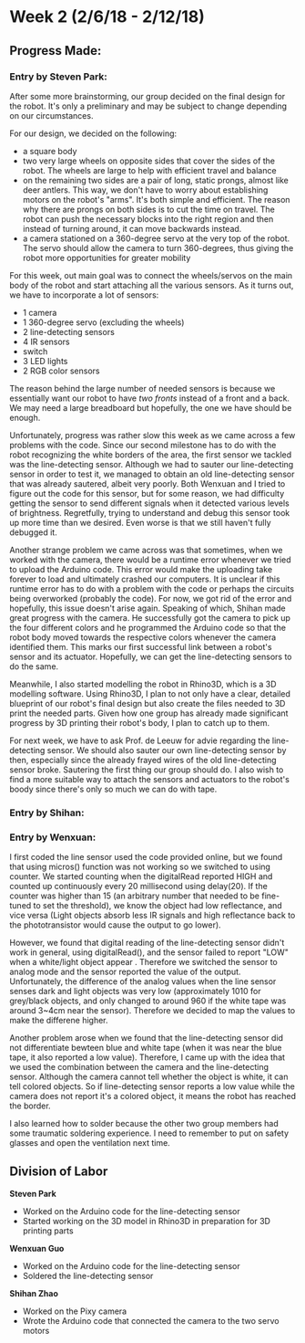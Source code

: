 # Week 2 (2/6/18 - 2/12/18)

## Progress Made:

### Entry by Steven Park:
After some more brainstorming, our group decided on the final design for the robot. It's only a preliminary and may be subject to change depending on our circumstances.

For our design, we decided on the following:
- a square body
- two very large wheels on opposite sides that cover the sides of the robot. The wheels are large to help with efficient travel and balance
- on the remaining two sides are a pair of long, static prongs, almost like deer antlers. This way, we don't have to worry about establishing motors on the robot's "arms". It's both simple and efficient. The reason why there are prongs on both sides is to cut the time on travel. The robot can push the necessary blocks into the right region and then instead of turning around, it can move backwards instead.
- a camera stationed on a 360-degree servo at the very top of the robot. The servo should allow the camera to turn 360-degrees, thus giving the robot more opportunities for greater mobility

For this week, out main goal was to connect the wheels/servos on the main body of the robot and start attaching all the various sensors. 
As it turns out, we have to incorporate a lot of sensors:
- 1 camera
- 1 360-degree servo (excluding the wheels)
- 2 line-detecting sensors
- 4 IR sensors
- switch
- 3 LED lights
- 2 RGB color sensors

The reason behind the large number of needed sensors is because we essentially want our robot to have *two fronts* instead of a front and a back.
We may need a large breadboard but hopefully, the one we have should be enough. 

Unfortunately, progress was rather slow this week as we came across a few problems with the code. Since our second milestone has to do with the robot recognizing the white borders of the area, the first sensor we tackled was the line-detecting sensor.
Although we had to sauter our line-detecting sensor in order to test it, we managed to obtain an old line-detecting sensor that was already sautered, albeit very poorly.
Both Wenxuan and I tried to figure out the code for this sensor, but for some reason, we had difficulty getting the sensor to send different signals when it detected various levels of brightness.
Regretfully, trying to understand and debug this sensor took up more time than we desired. Even worse is that we still haven't fully debugged it.

Another strange problem we came across was that sometimes, when we worked with the camera, there would be a runtime error whenever we tried to upload the Arduino code. This error would make the uploading take forever to load and ultimately crashed our computers.
It is unclear if this runtime error has to do with a problem with the code or perhaps the circuits being overworked (probably the code). For now, we got rid of the error and hopefully, this issue doesn't arise again.
Speaking of which, Shihan made great progress with the camera. He successfully got the camera to pick up the four different colors and he programmed the Arduino code so that the robot body moved towards the respective colors whenever the camera identified them.
This marks our first successful link between a robot's sensor and its actuator. Hopefully, we can get the line-detecting sensors to do the same.

Meanwhile, I also started modelling the robot in Rhino3D, which is a 3D modelling software. Using Rhino3D, I plan to not only have a clear, detailed blueprint of our robot's final design but also create the files needed to 3D print the needed parts.
Given how one group has already made significant progress by 3D printing their robot's body, I plan to catch up to them.

For next week, we have to ask Prof. de Leeuw for advie regarding the line-detecting sensor. We should also sauter our own line-detecting sensor by then, especially since the already frayed wires of the old line-detecting sensor broke. Sautering the first thing our group should do.
I also wish to find a more suitable way to attach the sensors and actuators to the robot's boody since there's only so much we can do with tape.

### Entry by Shihan:


### Entry by Wenxuan:
I first coded the line sensor used the code provided online, but we found that using micros() function was not working so we switched to using counter. We started counting when the digitalRead reported HIGH and counted up continuously every 20 millisecond using delay(20). If the counter was higher than 15 (an arbitrary number that needed to be fine-tuned to set the threshold), we know the object had low reflectance, and vice versa (Light objects absorb less IR signals and high reflectance back to the phototransistor would cause the output to go lower).

However, we found that digital reading of the line-detecting sensor didn't work in general, using digitalRead(), and the sensor failed to report "LOW" when a white/light object appear . Therefore we switched the sensor to analog mode and the sensor reported the value of the output. Unfortunately, the difference of the analog values when the line sensor senses dark and light objects was very low (approximately 1010 for grey/black objects, and only changed to around 960 if the white tape was around 3~4cm near the sensor). Therefore we decided to map the values to make the differene higher. 

Another problem arose when we found that the line-detecting sensor did not differentiate bewteen blue and white tape (when it was near the blue tape, it also reported a low value). Therefore, I came up with the idea that we used the combination between the camera and the line-detecting sensor. Although the camera cannot tell whether the object is white, it can tell colored objects. So if line-detecting sensor reports a low value while the camera does not report it's a colored object, it means the robot has reached the border.

I also learned how to solder because the other two group members had some traumatic soldering experience. I need to remember to put on safety glasses and open the ventilation next time.

## Division of Labor
**Steven Park**
- Worked on the Arduino code for the line-detecting sensor
- Started working on the 3D model in Rhino3D in preparation for 3D printing parts

**Wenxuan Guo**
- Worked on the Arduino code for the line-detecting sensor
- Soldered the line-detecting sensor

**Shihan Zhao**
- Worked on the Pixy camera
- Wrote the Arduino code that connected the camera to the two servo motors
